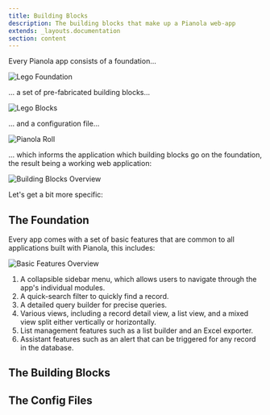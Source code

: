 ```yaml
---
title: Building Blocks
description: The building blocks that make up a Pianola web-app
extends: _layouts.documentation
section: content
---
```


Every Pianola app consists of a foundation...

![Lego Foundation](/assets/img/lego_foundation.png)

... a set of pre-fabricated building blocks...

![Lego Blocks](/assets/img/lego_blocks.png)

... and a configuration file...

![Pianola Roll](/assets/img/pianola_roll_card.png)

... which informs the application which building blocks go on the foundation, the result being a working web application:

![Building Blocks Overview](/assets/img/building_blocks.png)

Let's get a bit more specific:

## The Foundation

Every app comes with a set of basic features that are common to all applications built with Pianola, this includes:

![Basic Features Overview](/assets/img/basic_features.png)

1. A collapsible sidebar menu, which allows users to navigate through the app's individual modules.
2. A quick-search filter to quickly find a record.
3. A detailed query builder for precise queries.
4. Various views, including a record detail view, a list view, and a mixed view split either vertically or horizontally.
5. List management features such as a list builder and an Excel exporter.
6. Assistant features such as an alert that can be triggered for any record in the database.

## The Building Blocks

## The Config Files
